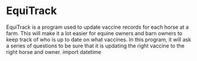 # EquiTrack
EquiTrack is a program used to update vaccine records for each horse at a farm. This will make it a lot easier for equine owners and barn owners to keep track of who is up to date on what vaccines. 
In this program, it will ask a series of questions to be sure that it is updating the right vaccine to the right horse and owner. 
import datetime
